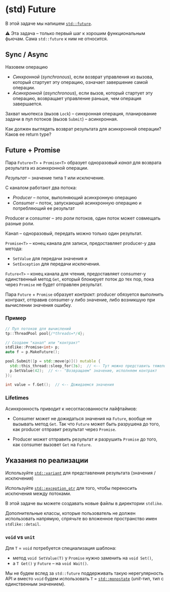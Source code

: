 # (std) Future

В этой задаче мы напишем [`std::future`](https://en.cppreference.com/w/cpp/thread/future).

⚠️ Эта задача – только первый шаг к хорошим функциональным фьючам. Сама `std::future` к ним не относится.

## Sync / Async

Назовем операцию

- _Синхронной_ (_synchronous_), если возврат управления из вызова, который стартует эту операцию, означает завершение самой операции.
- _Асинхронной_ (_asynchronous_), если вызов, который стартует эту операцию, возвращает управление раньше, чем операция завершается.

Захват мьютекса (вызов `Lock`) – синхронная операция, планирование задачи в пул потоков (вызов `Submit`) – асинхронная.

Как должен выглядеть возврат результата для асинхронной операции? Каков ее return type?

## Future + Promise

Пара `Future<T>` + `Promise<T>` образует одноразовый _канал_ для возврата результата из асинхронной операции.

_Результат_ – значение типа `T` или исключение.

С каналом работают два потока:
- _Producer_ – поток, выполняющий асинхронную операцию
- _Consumer_ – поток, запускающий асинхронную операцию и потребляющий ее результат

Producer и consumer – это _роли_ потоков, один поток может совмещать разные роли.

Канал – одноразовый, передать можно только один результат.

`Promise<T>` – конец канала для записи, предоставляет producer-у два метода:
- `SetValue` для передачи значения и
- `SetException` для передачи исключения.

`Future<T>` – конец канала для чтения, предоставляет consumer-у единственный метод `Get`, который блокирует поток до тех пор, пока через `Promise` не будет отправлен результат.  

Пара `Future` + `Promise` образует _контракт_: producer обязуется выполнить контракт, отправив consumer-у либо значение, либо возникшую при вычислении значения ошибку.

### Пример

```cpp
// Пул потоков для вычислений
tp::ThreadPool pool{/*threads=*/4};

// Создаем "канал" или "контракт"
stdlike::Promise<int> p;
auto f = p.MakeFuture();

pool.Submit([p = std::move(p)]() mutable {
  std::this_thread::sleep_for(3s);  // <-- Тут можно представить тяжелое вычисление
  p.SetValue(42);  // <-- "Возвращаем" значение, исполняем контракт
});

int value = f.Get();  // <-- Дожидаемся значения
```

### Lifetimes 

Асинхронность приводит к несогласованности лайфтаймов:

- Consumer может не дожидаться значения на `Future`, вообще не вызывать метод `Get`. Так что `Future` может быть разрушена до того, как producer отправит результат через `Promise`.

- Producer может отправить результат и разрушить `Promise` до того, как consumer вызовет `Get` на `Future`.

## Указания по реализации

Используйте [`std::variant`](https://en.cppreference.com/w/cpp/utility/variant) для представления результата (значения / исключения)

Используйте [`std::exception_ptr`](https://en.cppreference.com/w/cpp/error/exception_ptr) для того, чтобы переносить исключения между потоками.

В этой задаче вы можете создавать новые файлы в директории `stdlike`.

Дополнительные классы, которые пользователь не должен использовать напрямую, спрячьте во вложенное пространство имен `stdlike::detail`.

### `void` vs `unit`

Для `T` = `void` потребуется специализация шаблона:
- метод `void SetValue(T)` у `Promise` нужно заменить на `void Set()`, 
- а `T Get()` у `Future` – на `void Wait()`. 

Мы не будем вслед за `std::future` поддерживать такую нерегулярность API и вместо `void` будем использовать `T` = [`std::monostate`](https://en.cppreference.com/w/cpp/utility/variant/monostate) (_unit_-тип, тип с единственным значением). 